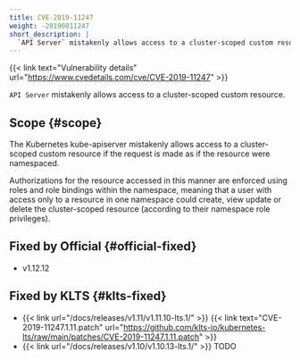 ```yaml
---
title: CVE-2019-11247
weight: -20190011247
short_description: |
  `API Server` mistakenly allows access to a cluster-scoped custom resource.
---
```


{{< link text="Vulnerability details" url="https://www.cvedetails.com/cve/CVE-2019-11247" >}}

`API Server` mistakenly allows access to a cluster-scoped custom resource.

## Scope {#scope}

The Kubernetes kube-apiserver mistakenly allows access to a cluster-scoped custom resource if the request is made as if the resource were namespaced.  


Authorizations for the resource accessed in this manner are enforced using roles and role bindings within the namespace, meaning that a user with access only to a resource in one namespace could create, view update or delete the cluster-scoped resource (according to their namespace role privileges).

## Fixed by Official {#official-fixed}

- v1.12.12

## Fixed by KLTS {#klts-fixed}

- {{< link url="/docs/releases/v1.11/v1.11.10-lts.1/" >}} {{< link text="CVE-2019-11247.1.11.patch" url="https://github.com/klts-io/kubernetes-lts/raw/main/patches/CVE-2019-11247.1.11.patch" >}}
- {{< link url="/docs/releases/v1.10/v1.10.13-lts.1/" >}} TODO
